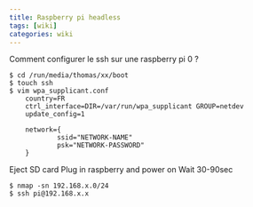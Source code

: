 ```yaml
---
title: Raspberry pi headless
tags: [wiki]
categories: wiki
---
```


Comment configurer le ssh sur une raspberry pi 0 ?

```
$ cd /run/media/thomas/xx/boot
$ touch ssh
$ vim wpa_supplicant.conf
	country=FR
	ctrl_interface=DIR=/var/run/wpa_supplicant GROUP=netdev
	update_config=1

	network={
			ssid="NETWORK-NAME"
			psk="NETWORK-PASSWORD"
	}
```

Eject SD card
Plug in raspberry and power on
Wait 30-90sec
```
$ nmap -sn 192.168.x.0/24
$ ssh pi@192.168.x.x
```